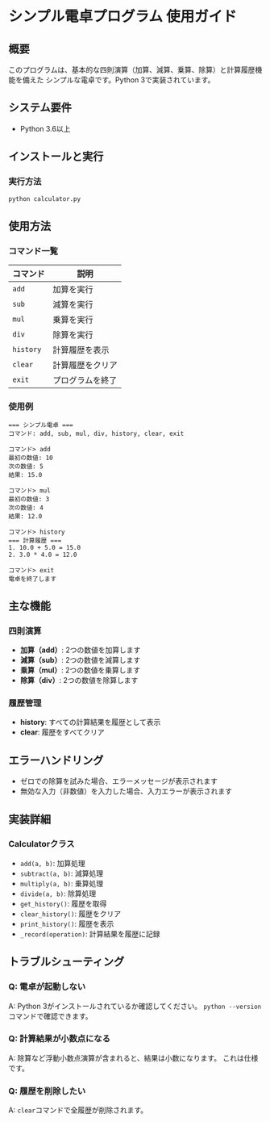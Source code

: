 # シンプル電卓プログラム 使用ガイド

## 概要
このプログラムは、基本的な四則演算（加算、減算、乗算、除算）と計算履歴機能を備えた
シンプルな電卓です。Python 3で実装されています。

## システム要件
- Python 3.6以上

## インストールと実行

### 実行方法
```bash
python calculator.py
```

## 使用方法

### コマンド一覧

| コマンド | 説明 |
|---------|------|
| `add` | 加算を実行 |
| `sub` | 減算を実行 |
| `mul` | 乗算を実行 |
| `div` | 除算を実行 |
| `history` | 計算履歴を表示 |
| `clear` | 計算履歴をクリア |
| `exit` | プログラムを終了 |

### 使用例

```
=== シンプル電卓 ===
コマンド: add, sub, mul, div, history, clear, exit

コマンド> add
最初の数値: 10
次の数値: 5
結果: 15.0

コマンド> mul
最初の数値: 3
次の数値: 4
結果: 12.0

コマンド> history
=== 計算履歴 ===
1. 10.0 + 5.0 = 15.0
2. 3.0 * 4.0 = 12.0

コマンド> exit
電卓を終了します
```

## 主な機能

### 四則演算
- **加算（add）**: 2つの数値を加算します
- **減算（sub）**: 2つの数値を減算します
- **乗算（mul）**: 2つの数値を乗算します
- **除算（div）**: 2つの数値を除算します

### 履歴管理
- **history**: すべての計算結果を履歴として表示
- **clear**: 履歴をすべてクリア

## エラーハンドリング
- ゼロでの除算を試みた場合、エラーメッセージが表示されます
- 無効な入力（非数値）を入力した場合、入力エラーが表示されます

## 実装詳細

### Calculatorクラス
- `add(a, b)`: 加算処理
- `subtract(a, b)`: 減算処理
- `multiply(a, b)`: 乗算処理
- `divide(a, b)`: 除算処理
- `get_history()`: 履歴を取得
- `clear_history()`: 履歴をクリア
- `print_history()`: 履歴を表示
- `_record(operation)`: 計算結果を履歴に記録

## トラブルシューティング

### Q: 電卓が起動しない
A: Python 3がインストールされているか確認してください。
   `python --version`コマンドで確認できます。

### Q: 計算結果が小数点になる
A: 除算など浮動小数点演算が含まれると、結果は小数になります。
   これは仕様です。

### Q: 履歴を削除したい
A: `clear`コマンドで全履歴が削除されます。
